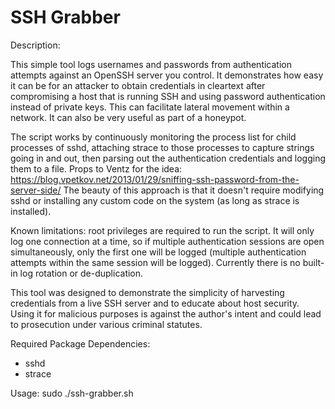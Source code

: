 # SSH Grabber

Description:

This simple tool logs usernames and passwords from authentication attempts against an OpenSSH server you control. It demonstrates how easy it can be for an attacker to obtain credentials in cleartext after compromising a host that is running SSH and using password authentication instead of private keys. This can facilitate lateral movement within a network. It can also be very useful as part of a honeypot.

The script works by continuously monitoring the process list for child processes of sshd, attaching strace to those processes to capture strings going in and out, then parsing out the authentication credentials and logging them to a file. Props to Ventz for the idea: https://blog.vpetkov.net/2013/01/29/sniffing-ssh-password-from-the-server-side/ The beauty of this approach is that it doesn't require modifying sshd or installing any custom code on the system (as long as strace is installed).

Known limitations: root privileges are required to run the script. It will only log one connection at a time, so if multiple authentication sessions are open simultaneously, only the first one will be logged (multiple authentication attempts within the same session will be logged). Currently there is no built-in log rotation or de-duplication.

This tool was designed to demonstrate the simplicity of harvesting credentials from a live SSH server and to educate about host security. Using it for malicious purposes is against the author's intent and could lead to prosecution under various criminal statutes.

Required Package Dependencies:

- sshd
- strace

Usage: sudo ./ssh-grabber.sh
